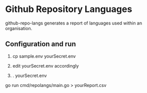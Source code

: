 # Github Repository Languages
github-repo-langs generates a report of languages used within
an organisation.

## Configuration and run
1. cp sample.env yourSecret.env

1. edit yourSecret.env accordingly

1. . yourSecret.env

go run cmd/repolangs/main.go > yourReport.csv
